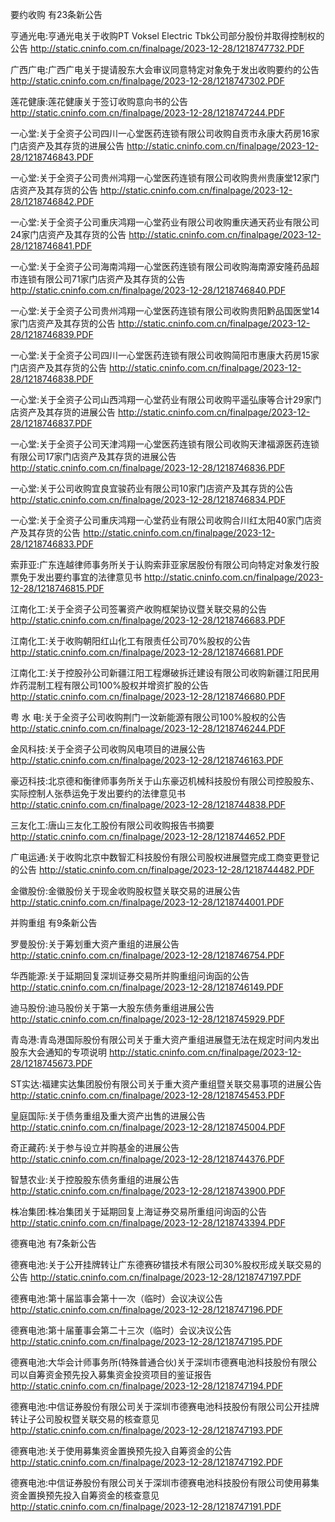 要约收购 有23条新公告 

亨通光电:亨通光电关于收购PT Voksel Electric Tbk公司部分股份并取得控制权的公告 http://static.cninfo.com.cn/finalpage/2023-12-28/1218747732.PDF 

广西广电:广西广电关于提请股东大会审议同意特定对象免于发出收购要约的公告 http://static.cninfo.com.cn/finalpage/2023-12-28/1218747302.PDF 

莲花健康:莲花健康关于签订收购意向书的公告 http://static.cninfo.com.cn/finalpage/2023-12-28/1218747244.PDF 

一心堂:关于全资子公司四川一心堂医药连锁有限公司收购自贡市永康大药房16家门店资产及其存货的进展公告 http://static.cninfo.com.cn/finalpage/2023-12-28/1218746843.PDF 

一心堂:关于全资子公司贵州鸿翔一心堂医药连锁有限公司收购贵州贵康堂12家门店资产及其存货的公告 http://static.cninfo.com.cn/finalpage/2023-12-28/1218746842.PDF 

一心堂:关于全资子公司重庆鸿翔一心堂药业有限公司收购重庆通天药业有限公司24家门店资产及其存货的公告 http://static.cninfo.com.cn/finalpage/2023-12-28/1218746841.PDF 

一心堂:关于全资子公司海南鸿翔一心堂医药连锁有限公司收购海南源安隆药品超市连锁有限公司71家门店资产及其存货的公告 http://static.cninfo.com.cn/finalpage/2023-12-28/1218746840.PDF 

一心堂:关于全资子公司贵州鸿翔一心堂医药连锁有限公司收购贵阳黔品国医堂14家门店资产及其存货的公告 http://static.cninfo.com.cn/finalpage/2023-12-28/1218746839.PDF 

一心堂:关于全资子公司四川一心堂医药连锁有限公司收购简阳市惠康大药房15家门店资产及其存货的公告 http://static.cninfo.com.cn/finalpage/2023-12-28/1218746838.PDF 

一心堂:关于全资子公司山西鸿翔一心堂药业有限公司收购平遥弘康等合计29家门店资产及其存货的进展公告 http://static.cninfo.com.cn/finalpage/2023-12-28/1218746837.PDF 

一心堂:关于全资子公司天津鸿翔一心堂医药连锁有限公司收购天津福源医药连锁有限公司17家门店资产及其存货的进展公告 http://static.cninfo.com.cn/finalpage/2023-12-28/1218746836.PDF 

一心堂:关于公司收购宜良宜骏药业有限公司10家门店资产及其存货的公告 http://static.cninfo.com.cn/finalpage/2023-12-28/1218746834.PDF 

一心堂:关于全资子公司重庆鸿翔一心堂药业有限公司收购合川红太阳40家门店资产及其存货的公告 http://static.cninfo.com.cn/finalpage/2023-12-28/1218746833.PDF 

索菲亚:广东连越律师事务所关于认购索菲亚家居股份有限公司向特定对象发行股票免于发出要约事宜的法律意见书 http://static.cninfo.com.cn/finalpage/2023-12-28/1218746815.PDF 

江南化工:关于全资子公司签署资产收购框架协议暨关联交易的公告 http://static.cninfo.com.cn/finalpage/2023-12-28/1218746683.PDF 

江南化工:关于收购朝阳红山化工有限责任公司70%股权的公告 http://static.cninfo.com.cn/finalpage/2023-12-28/1218746681.PDF 

江南化工:关于控股孙公司新疆江阳工程爆破拆迁建设有限公司收购新疆江阳民用炸药混制工程有限公司100%股权并增资扩股的公告 http://static.cninfo.com.cn/finalpage/2023-12-28/1218746680.PDF 

粤 水 电:关于全资子公司收购荆门一汶新能源有限公司100%股权的公告 http://static.cninfo.com.cn/finalpage/2023-12-28/1218746244.PDF 

金风科技:关于全资子公司收购风电项目的进展公告 http://static.cninfo.com.cn/finalpage/2023-12-28/1218746163.PDF 

豪迈科技:北京德和衡律师事务所关于山东豪迈机械科技股份有限公司控股股东、实际控制人张恭运免于发出要约的法律意见书 http://static.cninfo.com.cn/finalpage/2023-12-28/1218744838.PDF 

三友化工:唐山三友化工股份有限公司收购报告书摘要 http://static.cninfo.com.cn/finalpage/2023-12-28/1218744652.PDF 

广电运通:关于收购北京中数智汇科技股份有限公司股权进展暨完成工商变更登记的公告 http://static.cninfo.com.cn/finalpage/2023-12-28/1218744482.PDF 

金徽股份:金徽股份关于现金收购股权暨关联交易的进展公告 http://static.cninfo.com.cn/finalpage/2023-12-28/1218744001.PDF 

并购重组 有9条新公告 

罗曼股份:关于筹划重大资产重组的进展公告 http://static.cninfo.com.cn/finalpage/2023-12-28/1218746754.PDF 

华西能源:关于延期回复深圳证券交易所并购重组问询函的公告 http://static.cninfo.com.cn/finalpage/2023-12-28/1218746149.PDF 

迪马股份:迪马股份关于第一大股东债务重组进展公告 http://static.cninfo.com.cn/finalpage/2023-12-28/1218745929.PDF 

青岛港:青岛港国际股份有限公司关于重大资产重组进展暨无法在规定时间内发出股东大会通知的专项说明 http://static.cninfo.com.cn/finalpage/2023-12-28/1218745673.PDF 

ST实达:福建实达集团股份有限公司关于重大资产重组暨关联交易事项的进展公告 http://static.cninfo.com.cn/finalpage/2023-12-28/1218745453.PDF 

皇庭国际:关于债务重组及重大资产出售的进展公告 http://static.cninfo.com.cn/finalpage/2023-12-28/1218745004.PDF 

奇正藏药:关于参与设立并购基金的进展公告 http://static.cninfo.com.cn/finalpage/2023-12-28/1218744376.PDF 

智慧农业:关于控股股东债务重组的进展公告 http://static.cninfo.com.cn/finalpage/2023-12-28/1218743900.PDF 

株冶集团:株冶集团关于延期回复上海证券交易所重组问询函的公告 http://static.cninfo.com.cn/finalpage/2023-12-28/1218743394.PDF 

德赛电池 有7条新公告 

德赛电池:关于公开挂牌转让广东德赛矽镨技术有限公司30%股权形成关联交易的公告 http://static.cninfo.com.cn/finalpage/2023-12-28/1218747197.PDF 

德赛电池:第十届监事会第十一次（临时）会议决议公告 http://static.cninfo.com.cn/finalpage/2023-12-28/1218747196.PDF 

德赛电池:第十届董事会第二十三次（临时）会议决议公告 http://static.cninfo.com.cn/finalpage/2023-12-28/1218747195.PDF 

德赛电池:大华会计师事务所(特殊普通合伙)关于深圳市德赛电池科技股份有限公司以自筹资金预先投入募集资金投资项目的鉴证报告 http://static.cninfo.com.cn/finalpage/2023-12-28/1218747194.PDF 

德赛电池:中信证券股份有限公司关于深圳市德赛电池科技股份有限公司公开挂牌转让子公司股权暨关联交易的核查意见 http://static.cninfo.com.cn/finalpage/2023-12-28/1218747193.PDF 

德赛电池:关于使用募集资金置换预先投入自筹资金的公告 http://static.cninfo.com.cn/finalpage/2023-12-28/1218747192.PDF 

德赛电池:中信证券股份有限公司关于深圳市德赛电池科技股份有限公司使用募集资金置换预先投入自筹资金的核查意见 http://static.cninfo.com.cn/finalpage/2023-12-28/1218747191.PDF 


